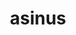 ---
title: asinus
meaning: donkey
pos: noun
stem: asin
genend: ī
abbgender: m.
abbgender2: masc.
gender: masculine
declension: second
---